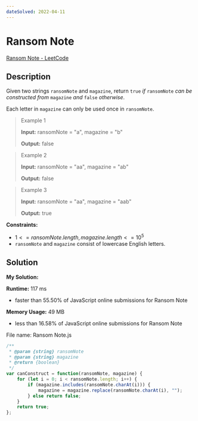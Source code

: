 ```yaml
---
dateSolved: 2022-04-11
---
```


# Ransom Note

[Ransom Note - LeetCode](https://leetcode.com/problems/ransom-note/)

## Description

Given two strings `ransomNote` and `magazine`, return `true` _if_ `ransomNote` _can be constructed from_ `magazine` _and_ `false` _otherwise_.

Each letter in `magazine` can only be used once in `ransomNote`.

> Example 1
>
> **Input:** ransomNote = "a", magazine = "b"
>
> **Output:** false

> Example 2
>
> **Input:** ransomNote = "aa", magazine = "ab"
>
> **Output:** false

> Example 3
>
> **Input:** ransomNote = "aa", magazine = "aab"
>
> **Output:** true

**Constraints:**

- $1<=ransomNote.length,magazine.length<=10^5$  
- `ransomNote` and `magazine` consist of lowercase English letters.

## Solution

**My Solution:**

**Runtime:** 117 ms
- faster than 55.50% of JavaScript online submissions for Ransom Note

**Memory Usage:** 49 MB
- less than 16.58% of JavaScript online submissions for Ransom Note

File name: Ransom Note.js

```js
/**
 * @param {string} ransomNote
 * @param {string} magazine
 * @return {boolean}
 */
var canConstruct = function(ransomNote, magazine) {
    for (let i = 0; i < ransomNote.length; i++) {
        if (magazine.includes(ransomNote.charAt(i))) {
            magazine = magazine.replace(ransomNote.charAt(i), "");
        } else return false;
    }
    return true;
};
```
